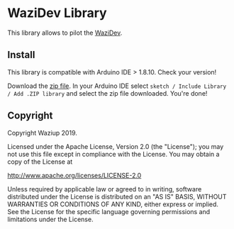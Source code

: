 WaziDev Library
===============

This library allows to pilot the [WaziDev](http://www.waziup.io/documentation/wazidev/).

Install
-------
This library is compatible with Arduino IDE > 1.8.10. Check your version!

Download the [zip file](https://github.com/Waziup/wazidev-lib/archive/master.zip).
In your Arduino IDE select `sketch / Include Library / Add .ZIP library` and select the zip file downloaded.
You're done!


Copyright
---------

Copyright Waziup 2019.

Licensed under the Apache License, Version 2.0 (the "License");
you may not use this file except in compliance with the License.
You may obtain a copy of the License at

   http://www.apache.org/licenses/LICENSE-2.0

Unless required by applicable law or agreed to in writing, software
distributed under the License is distributed on an "AS IS" BASIS,
WITHOUT WARRANTIES OR CONDITIONS OF ANY KIND, either express or implied.
See the License for the specific language governing permissions and
limitations under the License.
